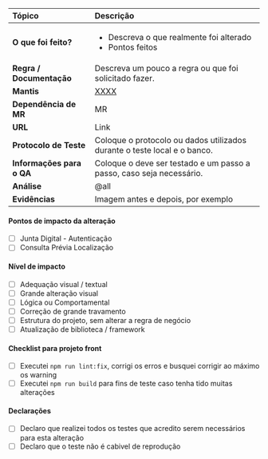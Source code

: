 | **Tópico**                | **Descrição**                                                                 |
| :------------------------ | :---------------------------------------------------------------------------- |
| **O que foi feito?**      | <ul><li>Descreva o que realmente foi alterado</li><li>Pontos feitos</li></ul> |
| **Regra / Documentação**  | Descreva um pouco a regra ou que foi solicitado fazer.                        |
| **Mantis**                | [XXXX](http://mantis.voxtecnologia.com.br/view.php?id=)                       |
| **Dependência de MR**     | MR                                                                            |
| **URL**                   | Link                                                                          |
| **Protocolo de Teste**    | Coloque o protocolo ou dados utilizados durante o teste local e o banco.      |
| **Informações para o QA** | Coloque o deve ser testado e um passo a passo, caso seja necessário.          |
| **Análise**               | @all                                                                          |
| **Evidências**            | Imagem antes e depois, por exemplo                                            |

#### Pontos de impacto da alteração

-   [ ] Junta Digital - Autenticação
-   [ ] Consulta Prévia Localização

#### Nível de impacto

-   [ ] Adequação visual / textual
-   [ ] Grande alteração visual
-   [ ] Lógica ou Comportamental
-   [ ] Correção de grande travamento
-   [ ] Estrutura do projeto, sem alterar a regra de negócio
-   [ ] Atualização de biblioteca / framework

#### Checklist para projeto front

-   [ ] Executei `npm run lint:fix`, corrigi os erros e busquei corrigir ao máximo os warning
-   [ ] Executei `npm run build` para fins de teste caso tenha tido muitas alterações

#### Declarações

-   [ ] Declaro que realizei todos os testes que acredito serem necessários para esta alteração
-   [ ] Declaro que o teste não é cabivel de reprodução
